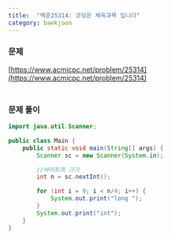 ```yaml
---
title:  "백준25314: 코딩은 체육과목 입니다"
category: baekjoon
---
```




### 문제

[https://www.acmicpc.net/problem/25314](https://www.acmicpc.net/problem/25314)



### <br>문제 풀이

```java
import java.util.Scanner;

public class Main {
    public static void main(String[] args) {
        Scanner sc = new Scanner(System.in);

        //바이트의 크기
        int n = sc.nextInt();

        for (int i = 0; i < n/4; i++) {
            System.out.print("long ");
        }
        System.out.print("int");
    }
}

```


